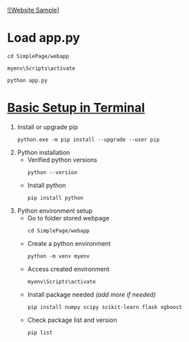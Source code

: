 [![Website Sample]](https://drive.google.com/drive/folders/17DYs4FJy2nYo5DIE90jqHRUeNrKGuuH5)

# Load app.py
```
cd SimplePage/webapp
```
```
myenv\Scripts\activate
```
```
python app.py 
```

# [Basic Setup in Terminal](https://blog.bolajiayodeji.com/how-to-deploy-a-machine-learning-model-to-the-web)
1. Install or upgrade pip
    ```
    python.exe -m pip install --upgrade --user pip
    ```
2. Python installation
    - Verified python versions
        ```
        python --version
        ```
    - Install python
        ```
        pip install python
        ```
3. Python environment setup
    - Go to folder stored webpage
        ```
        cd SimplePage/webapp
        ```
    - Create a python environment
        ```
        python -m venv myenv  
        ```
    - Access created environment
        ```
        myenv\Scripts\activate
        ```
    - Install package needed *(add more if needed)*
        ```
        pip install numpy scipy scikit-learn flask xgboost
        ```
    - Check package list and version
        ```
        pip list
        ```